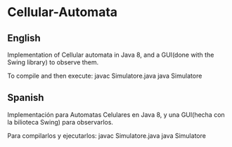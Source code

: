 # Cellular-Automata
## English
Implementation of Cellular automata in Java 8, and a GUI(done with the Swing library) to observe them.

To compile and then execute:
  javac Simulatore.java
  java Simulatore
  
## Spanish
Implementación para Automatas Celulares en Java 8, y una GUI(hecha con la bilioteca Swing) para observarlos.

Para compilarlos y ejecutarlos:
  javac Simulatore.java
  java Simulatore

